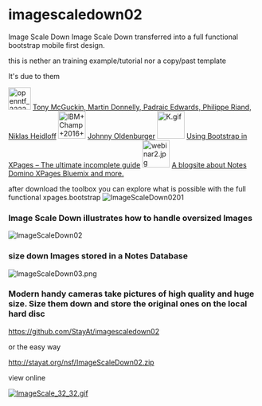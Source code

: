 # imagescaledown02
Image Scale Down 
Image Scale Down transferred into a full functional bootstrap mobile first design.

this is nether an training example/tutorial nor a copy/past template

It's due to them 

<img src="http://StayAt.org/images/plx/openntf_222222_bg.jpg" alt="openntf_222222_bg.jpg" height="45">
<a href="https://bootstrap4xpages.openntf.org/main.nsf/project.xsp?r=project/Bootstrap4XPages/releases/36F358E5C8DE52E786257D1E002BE42A">Tony McGuckin, Martin Donnelly, Padraic Edwards, Philippe Riand, Niklas Heidloff</a>


<img src="http://StayAt.org/images/plx/IBM+Champ+2016+Social+Business.png" alt="IBM+Champ+2016+Social+Business.png" height="55" width="55">
<a href="https://xpagesandmore.blogspot.ch/p/about-me.html">Johnny Oldenburger</a>

<img src="http://StayAt.org/images/plx/K.gif" alt="K.gif" height="55" width="55">
<a href="https://quintessens.wordpress.com/2014/01/07/using-bootstrap-in-xpages-the-ultimate-incomplete-guide/">Using Bootstrap in XPages – The ultimate incomplete guide</a>

<img src="http://StayAt.org/images/plx/webinar2.jpg" alt="webinar2.jpg" height="55" width="55">
<a href="https://xpagesandmore.blogspot.ch/2016/06/demo-database-webinar-expanding-xpages.html">A blogsite about Notes Domino XPages Bluemix and more.</a>


after download the toolbox you can explore what is possible with the full functional xpages.bootstrap
<img src="http://StayAt.org/images/plx/ImageScaleDown01.jpg" alt="ImageScaleDown0201">

<h3>Image Scale Down illustrates how to handle oversized Images</h3>
<img src="http://StayAt.org/images/plx/ImageScaleDown02.png" alt="ImageScaleDown02">

<h3>size down Images stored in a Notes Database</h3>
<img src="http://StayAt.org/images/plx/ImageScaleDown03.png" alt="ImageScaleDown03.png">

<h3>Modern handy cameras take pictures of high quality and huge size.
Size them down and store the original ones on the local hard disc</h3>

https://github.com/StayAt/imagescaledown02


or the easy way

http://stayat.org/nsf/ImageScaleDown02.zip


view online

<a href="http://stayat.org/imagescaledown05.nsf/Main.xsp"><img src="http://StayAt.org/images/plx/ImageScale_32_32.gif" alt="ImageScale_32_32.gif"></a>

